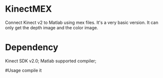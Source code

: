 # KinectMEX
Connect Kinect v2 to Matlab using mex files. It's a very basic version. It can only get the depth image and the color image.

# Dependency
Kinect SDK v2.0;
Matlab supported compiler;

#Usage
compile it
